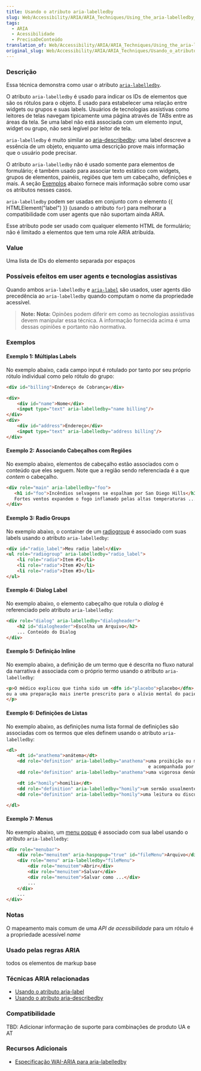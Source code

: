 ```yaml
---
title: Usando o atributo aria-labelledby
slug: Web/Accessibility/ARIA/ARIA_Techniques/Using_the_aria-labelledby_attribute
tags:
  - ARIA
  - Acessibilidade
  - PrecisaDeConteúdo
translation_of: Web/Accessibility/ARIA/ARIA_Techniques/Using_the_aria-labelledby_attribute
original_slug: Web/Accessibility/ARIA/ARIA_Techniques/Usando_o_atributo_aria-labelledby
---
```

### Descrição

Essa técnica demonstra como usar o atributo [`aria-labelledby`](http://www.w3.org/TR/wai-aria/states_and_properties#aria-labelledby).

O atributo `aria-labelledby` é usado para indicar os IDs de elementos que são os rótulos para o objeto. É usado para estabelecer uma relação entre widgets ou grupos e suas labels. Usuários de tecnologias assistivas como leitores de telas navegam tipicamente uma página através de TABs entre as áreas da tela. Se uma label não está associada com um elemento input, widget ou grupo, não será legível por leitor de tela.

`aria-labelledby` é muito similar ao [aria-describedby](/en/Accessibility/ARIA/ARIA_Techniques/Using_the_aria-describedby_attribute "en/Accessibility/ARIA/ARIA_Techniques/Using_the_aria-describedby_attribute"): uma label descreve a essência de um objeto, enquanto uma descrição prove mais informação que o usuário pode precisar.

O atributo `aria-labelledby` não é usado somente para elementos de formulário; é também usado para associar texto estático com widgets, grupos de elementos, painéis, regiões que tem um cabeçalho, definições e mais. A seção [Exemplos](#exemplos) abaixo fornece mais informação sobre como usar os atributos nesses casos.

`aria-labelledby` podem ser usadas em conjunto com o elemento {{ HTMLElement("label") }} (usando o atributo `for`) para melhorar a compatibilidade com user agents que não suportam ainda ARIA.

Esse atributo pode ser usado com qualquer elemento HTML de formulário; não é limitado a elementos que tem uma role ARIA atribuída.

### Value

Uma lista de IDs do elemento separada por espaços

### Possíveis efeitos em user agents e tecnologias assistivas

Quando ambos `aria-labelledby` e [`aria-label`](/en/ARIA/ARIA_Techniques/Using_the_aria-label_attribute "Using the aria-labelledby attribute") são usados, user agents dão precedência ao `aria-labelledby` quando computam o nome da propriedade acessível.

> **Note:** **Nota:** Opinões podem diferir em como as tecnologias assistivas devem manipular essa técnica. A informação fornecida acima é uma dessas opiniões e portanto não normativa.

### Exemplos

#### Exemplo 1: Múltiplas Labels

No exemplo abaixo, cada campo input é rotulado por tanto por seu próprio rótulo individual como pelo rótulo do grupo:

```html
<div id="billing">Endereço de Cobrança</div>

<div>
    <div id="name">Nome</div>
    <input type="text" aria-labelledby="name billing"/>
</div>
<div>
    <div id="address">Endereço</div>
    <input type="text" aria-labelledby="address billing"/>
</div>
```

#### Exemplo 2: Associando Cabeçalhos com Regiões

No exemplo abaixo, elementos de cabeçalho estão associados com o conteúdo que eles seguem. Note que a região sendo referenciada é a que _contem_ o cabeçalho.

```html
<div role="main" aria-labelledby="foo">
   <h1 id="foo">Incêndios selvagens se espalham por San Diego Hills</h1>
   Fortes ventos expandem o fogo inflamado pelas altas temperaturas ...
</div>
```

#### Exemplo 3: Radio Groups

No exemplo abaixo, o container de um [radiogroup](/en/Accessibility/ARIA/ARIA_Techniques/Using_the_radiogroup_role "Using the alert role") é associado com suas labels usando o atributo `aria-labelledby`:

```html
<div id="radio_label">Meu radio label</div>
<ul role="radiogroup" aria-labelledby="radio_label">
    <li role="radio">Item #1</li>
    <li role="radio">Item #2</li>
    <li role="radio">Item #3</li>
</ul>
```

#### Exemplo 4: Dialog Label

No exemplo abaixo, o elemento cabeçalho que rotula o _dialog_ é referenciado pelo atributo `aria-labelledby`:

```html
<div role="dialog" aria-labelledby="dialogheader">
    <h2 id="dialogheader">Escolha um Arquivo</h2>
    ... Conteúdo do Dialog
</div>
```

#### Exemplo 5: Definição Inline

No exemplo abaixo, a definição de um termo que é descrita no fluxo natural da narrativa é associada com o próprio termo usando o atributo `aria-labelledby`:

```html
<p>O médico explicou que tinha sido um <dfn id="placebo">placebo</dfn>, ou <span role="definition" aria-labelledby="placebo">
ou a uma preparação mais inerte prescrito para o alívio mental do paciente do que por seu efeito real sobre um distúrbio.</span>
</p>
```

#### Exemplo 6: Definições de Listas

No exemplo abaixo, as definições numa lista formal de definições são associadas com os termos que eles definem usando o atributo `aria-labelledby`:

```html
<dl>
    <dt id="anathema">anátema</dt>
    <dd role="definition" aria-labelledby="anathema">uma proibição ou maldição solenemente pronunciada pela autoridade eclesiástica
                                                     e acompanhada por excomunhão</dd>
    <dd role="definition" aria-labelledby="anathema">uma vigorosa denúncia</dd>

    <dt id="homily">homilia</dt>
    <dd role="definition" aria-labelledby="homily">um sermão usualmente curto</dd>
    <dd role="definition" aria-labelledby="homily">uma leitura ou discurso sobre ou de um tema moral</dd>

</dl>
```

#### Exemplo 7: Menus

No exemplo abaixo, um [menu popup](/en/Accessibility/ARIA/ARIA_Techniques/Using_the_aria-haspopup_attribute "Using the aria-required attribute") é associado com sua label usando o atributo `aria-labelledby`:

```html
<div role="menubar">
    <div role="menuitem" aria-haspopup="true" id="fileMenu">Arquivo</div>
    <div role="menu" aria-labelledby="fileMenu">
        <div role="menuitem">Abrir</div>
        <div role="menuitem">Salvar</div>
        <div role="menuitem">Salvar como ...</div>
        ...
    </div>
    ...
</div>
```

### Notas

O mapeamento mais comum de uma
_API de acessibilidade_
para um rótulo é a propriedade acessível _name_

### Usado pelas regras ARIA

todos os elementos de markup base

### Técnicas ARIA relacionadas

- [Usando o atributo aria-label](/en/Accessibility/ARIA/ARIA_Techniques/Using_the_aria-label_attribute "en/Accessibility/ARIA/ARIA_Techniques/Using_the_aria-label_attribute")
- [Usando o atributo aria-describedby](/en/Accessibility/ARIA/ARIA_Techniques/Using_the_aria-describedby_attribute "en/Accessibility/ARIA/ARIA_Techniques/Using_the_aria-describedby_attribute")

### Compatibilidade

TBD: Adicionar informação de suporte para combinações de produto UA e AT

### Recursos Adicionais

- [Especificação WAI-ARIA para aria-labelledby](http://www.w3.org/TR/wai-aria/states_and_properties#aria-labelledby)
